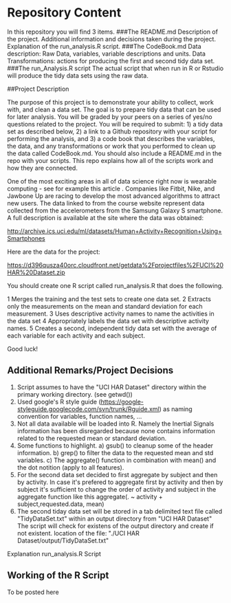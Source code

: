 Repository Content
==================

In this repository you will find 3 items. 
###The README.md 
	Description of the project. 
	Additional information and decisions taken during the project. 
	Explanation of the run_analysis.R script.
###The CodeBook.md
	Data description: Raw Data, variables, variable descriptions and units.
	Data Transformations: actions for producing the first and second tidy data set. 
###The run_Analysis.R script
	The actual script that when run in R or Rstudio will produce the tidy data sets using the raw data.


##Project Description

The purpose of this project is to demonstrate your ability to collect, work with, and clean a data set. The goal is to prepare tidy data that can be used for later analysis. You will be graded by your peers on a series of yes/no questions related to the project. You will be required to submit: 1) a tidy data set as described below, 2) a link to a Github repository with your script for performing the analysis, and 3) a code book that describes the variables, the data, and any transformations or work that you performed to clean up the data called CodeBook.md. You should also include a README.md in the repo with your scripts. This repo explains how all of the scripts work and how they are connected. 

One of the most exciting areas in all of data science right now is wearable computing - see for example this article . Companies like Fitbit, Nike, and Jawbone Up are racing to develop the most advanced algorithms to attract new users. The data linked to from the course website represent data collected from the accelerometers from the Samsung Galaxy S smartphone. A full description is available at the site where the data was obtained:

http://archive.ics.uci.edu/ml/datasets/Human+Activity+Recognition+Using+Smartphones

Here are the data for the project:

https://d396qusza40orc.cloudfront.net/getdata%2Fprojectfiles%2FUCI%20HAR%20Dataset.zip

 You should create one R script called run_analysis.R that does the following. 

  1  Merges the training and the test sets to create one data set.
  2  Extracts only the measurements on the mean and standard deviation for each measurement. 
  3  Uses descriptive activity names to name the activities in the data set
  4  Appropriately labels the data set with descriptive activity names. 
  5  Creates a second, independent tidy data set with the average of each variable for each activity and each subject. 

Good luck!


## Additional Remarks/Project Decisions

1. Script assumes to have the "UCI HAR Dataset" directory within the primary working directory. (see getwd())
2. Used google's R style guide (https://google-styleguide.googlecode.com/svn/trunk/Rguide.xml) 
as naming convention for variables, function names, ...
3. Not all data available will be loaded into R. 
Namely the Inertial Signals information has been disregarded because none contains information 
related to the requested mean or standard deviation.
4. Some functions to highlight.
a) gsub() to cleanup some of the header information.
b) grep() to filter the data to the requested mean and std variables.
c) The aggregate() function in combination with mean() and the dot notition (apply to all features).
5. For the second data set decided to first aggregate by subject and then by activity. 
In case it's prefered to aggregate first by activity and then by subject it's sufficient to change the order of
activity and subject in the aggregate function like this aggregate(. ~ activity + subject,requested.data, mean)
6. The second tiday data set will be stored in a tab delimited text file called "TidyDataSet.txt" within an output
directory from "UCI HAR Dataset"
The script will check for existens of the output directory and create if not existent.
location of the file: "./UCI HAR Dataset/output/TidyDataSet.txt" 

Explanation run_analysis.R Script 

## Working of the R Script


To be posted here


